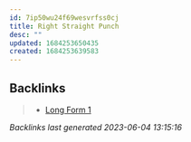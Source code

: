 ```yaml
---
id: 7ip50wu24f69wesvrfss0cj
title: Right Straight Punch
desc: ""
updated: 1684253650435
created: 1684253639583
---
```


## Backlinks

> - [Long Form 1](..\forms\long-form-1.md)

_Backlinks last generated 2023-06-04 13:15:16_
